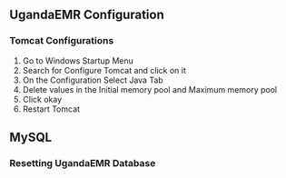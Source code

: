 ## UgandaEMR Configuration 

### Tomcat Configurations

1. Go to Windows Startup Menu
2. Search for Configure Tomcat and click on it
3. On the Configuration Select Java Tab
4. Delete values in the Initial memory pool and Maximum memory pool
5. Click okay
6. Restart Tomcat

## MySQL 

### Resetting UgandaEMR Database


